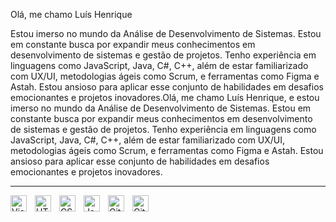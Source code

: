 Olá, me chamo Luís Henrique

Estou imerso no mundo da Análise de Desenvolvimento de Sistemas. Estou em constante busca por expandir meus conhecimentos em desenvolvimento de sistemas e gestão de projetos. Tenho experiência em linguagens como JavaScript, Java, C#, C++, além de estar familiarizado com UX/UI, metodologias ágeis como Scrum, e ferramentas como Figma e Astah. Estou ansioso para aplicar esse conjunto de habilidades em desafios emocionantes e projetos inovadores.Olá, me chamo Luís Henrique, e estou imerso no mundo da Análise de Desenvolvimento de Sistemas. Estou em constante busca por expandir meus conhecimentos em desenvolvimento de sistemas e gestão de projetos. Tenho experiência em linguagens como JavaScript, Java, C#, C++, além de estar familiarizado com UX/UI, metodologias ágeis como Scrum, e ferramentas como Figma e Astah. Estou ansioso para aplicar esse conjunto de habilidades em desafios emocionantes e projetos inovadores.

-----------------------------------------------------------------------------------------------------------------------------------------------------

<img align="left" alt="Visual Studio Code" width="26px" style="padding-right:10px;" src="https://cdn.jsdelivr.net/gh/devicons/devicon/icons/vscode/vscode-original.svg" />
<img align="left" alt="HTML5" width="26px" style="padding-right:10px;" src="https://cdn.jsdelivr.net/gh/devicons/devicon/icons/html5/html5-original.svg" />
<img align="left" alt="CSS3" width="26px" style="padding-right:10px;" src="https://cdn.jsdelivr.net/gh/devicons/devicon/icons/css3/css3-original.svg" />
<img align="left" alt="JavaScript" width="26px" style="padding-right:10px;" src="https://cdn.jsdelivr.net/gh/devicons/devicon/icons/javascript/javascript-original.svg" />
<img align="left" alt="GitHub" width="26px" style="padding-right:10px;" src="https://user-images.githubusercontent.com/3369400/139447912-e0f43f33-6d9f-45f8-be46-2df5bbc91289.png" />
<img align="left" alt="GitHub" width="26px" style="padding-right:10px;" src="https://cdn.jsdelivr.net/gh/devicons/devicon@latest/icons/java/java-original.svg" />
          

